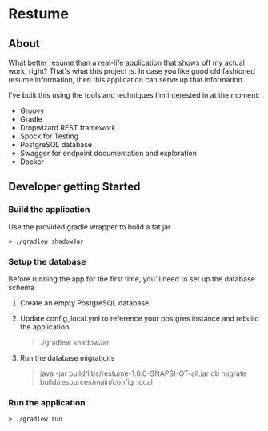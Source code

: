 # Restume

## About

What better resume than a real-life application that shows off my actual work, right? That's what this
project is. In case you like good old fashioned resume information, then this application can serve up
that information.

I've built this using the tools and techniques I'm interested in at the moment:

* Groovy
* Gradle
* Dropwizard REST framework
* Spock for Testing
* PostgreSQL database
* Swagger for endpoint documentation and exploration
* Docker
    
## Developer getting Started

### Build the application

Use the provided gradle wrapper to build a fat jar

    > ./gradlew shadowJar

### Setup the database

Before running the app for the first time, you'll need to set up the
database schema

1. Create an empty PostgreSQL database
2. Update config_local.yml to reference your postgres instance and rebuild the application
    
    > ./gradlew shadowJar
    
3. Run the database migrations

    > java -jar build/libs/restume-1.0.0-SNAPSHOT-all.jar db migrate build/resources/main/config_local

### Run the application

    > ./gradlew run
